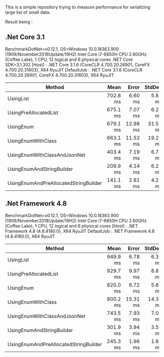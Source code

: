 This is a simple repository trying to measure performance for serializing large list of small data.

Result being :
## .Net Core 3.1 ##

BenchmarkDotNet=v0.12.1, OS=Windows 10.0.18363.900 (1909/November2018Update/19H2)
Intel Core i7-8850H CPU 2.60GHz (Coffee Lake), 1 CPU, 12 logical and 6 physical cores
.NET Core SDK=3.1.302
  [Host]     : .NET Core 3.1.6 (CoreCLR 4.700.20.26901, CoreFX 4.700.20.31603), X64 RyuJIT
  DefaultJob : .NET Core 3.1.6 (CoreCLR 4.700.20.26901, CoreFX 4.700.20.31603), X64 RyuJIT


|                                Method |     Mean |    Error |   StdDev |   Median | Ratio | RatioSD |
|-------------------------------------- |---------:|---------:|---------:|---------:|------:|--------:|
|                             UsingList | 702.8 ms |  6.60 ms |  5.85 ms | 702.5 ms |  1.00 |    0.00 |
|                 UsingPreAllocatedList | 675.1 ms |  7.07 ms |  6.27 ms | 673.1 ms |  0.96 |    0.01 |
|                             UsingEnum | 679.1 ms | 12.98 ms | 31.59 ms | 668.9 ms |  0.93 |    0.02 |
|                    UsingEnumWithClass | 663.1 ms | 11.52 ms | 19.25 ms | 662.6 ms |  0.96 |    0.03 |
|          UsingEnumWithClassAndJsonNet | 403.4 ms |  7.19 ms |  6.72 ms | 402.2 ms |  0.57 |    0.01 |
|             UsingEnumAndStringBuilder | 209.9 ms |  4.14 ms |  6.20 ms | 208.4 ms |  0.30 |    0.01 |
| UsingEnumAndPreAllocatedStringBuilder | 141.1 ms |  2.81 ms |  4.21 ms | 140.1 ms |  0.20 |    0.01 |

## .Net Framework 4.8 ##

BenchmarkDotNet=v0.12.1, OS=Windows 10.0.18363.900 (1909/November2018Update/19H2)
Intel Core i7-8850H CPU 2.60GHz (Coffee Lake), 1 CPU, 12 logical and 6 physical cores
  [Host]     : .NET Framework 4.8 (4.8.4180.0), X64 RyuJIT
  DefaultJob : .NET Framework 4.8 (4.8.4180.0), X64 RyuJIT


|                                Method |     Mean |    Error |   StdDev | Ratio | RatioSD |
|-------------------------------------- |---------:|---------:|---------:|------:|--------:|
|                             UsingList | 949.9 ms |  6.78 ms |  6.34 ms |  1.00 |    0.00 |
|                 UsingPreAllocatedList | 929.7 ms |  9.97 ms |  8.84 ms |  0.98 |    0.01 |
|                             UsingEnum | 820.0 ms |  6.72 ms |  5.61 ms |  0.86 |    0.01 |
|                    UsingEnumWithClass | 800.2 ms | 15.31 ms | 14.32 ms |  0.84 |    0.02 |
|          UsingEnumWithClassAndJsonNet | 743.5 ms |  7.93 ms |  7.03 ms |  0.78 |    0.01 |
|             UsingEnumAndStringBuilder | 301.9 ms |  3.94 ms |  3.50 ms |  0.32 |    0.00 |
| UsingEnumAndPreAllocatedStringBuilder | 245.3 ms |  1.96 ms |  1.83 ms |  0.26 |    0.00 |